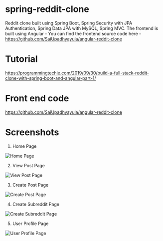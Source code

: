 # spring-reddit-clone
Reddit clone built using Spring Boot, Spring Security with JPA Authentication, Spring Data JPA with MySQL, Spring MVC. The frontend is built using Angular - You can find the frontend source code here - https://github.com/SaiUpadhyayula/angular-reddit-clone

# Tutorial
https://programmingtechie.com/2019/09/30/build-a-full-stack-reddit-clone-with-spring-boot-and-angular-part-1/

# Front end code
https://github.com/SaiUpadhyayula/angular-reddit-clone

# Screenshots
1. Home Page

![Home Page](https://github.com/SaiUpadhyayula/spring-reddit-clone/blob/master/src/main/resources/images/reddit-screenshot-updated.PNG)

2. View Post Page

![View Post Page](https://github.com/SaiUpadhyayula/spring-reddit-clone/blob/master/src/main/resources/images/reddit-screenshot-updated.PNG)

3. Create Post Page

![Create Post Page](https://github.com/SaiUpadhyayula/spring-reddit-clone/blob/master/src/main/resources/images/create-post.PNG)

4. Create Subreddit Page

![Create Subreddit Page](https://github.com/SaiUpadhyayula/spring-reddit-clone/blob/master/src/main/resources/images/create-subpost.PNG)

5. User Profile Page

![User Profile Page](https://github.com/SaiUpadhyayula/spring-reddit-clone/blob/master/src/main/resources/images/user-profile.PNG)
